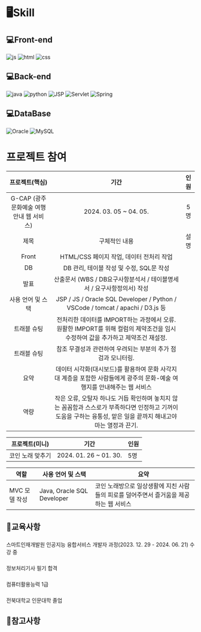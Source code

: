 
# 🖥Skill

## 💻Front-end
![js](https://img.shields.io/badge/JavaScript-F7DF1E?style=for-the-badge&logo=JavaScript&logoColor=white) ![html](https://img.shields.io/badge/HTML-239120?style=for-the-badge&logo=html5&logoColor=white) ![css](https://img.shields.io/badge/CSS-239120?&style=for-the-badge&logo=css3&logoColor=white)
## 💻Back-end
![java](https://img.shields.io/badge/Java-ED8B00?style=for-the-badge&logo=openjdk&logoColor=white) ![python](https://img.shields.io/badge/Python-3776AB?style=for-the-badge&logo=python&logoColor=white)
![JSP](https://img.shields.io/badge/JSS-F7DF1E?style=for-the-badge&logo=JSS&logoColor=white) ![Servlet](https://img.shields.io/badge/Svelte-4A4A55?style=for-the-badge&logo=svelte&logoColor=FF3E00)
![Spring](https://img.shields.io/badge/Spring-6DB33F?style=for-the-badge&logo=spring&logoColor=white)
## 💻DataBase
![Oracle](https://img.shields.io/badge/Oracle-F80000?style=for-the-badge&logo=oracle&logoColor=white) ![MySQL](https://img.shields.io/badge/MySQL-00000F?style=for-the-badge&logo=mysql&logoColor=white)

# 프로젝트 참여
|프로젝트(핵심)|기간|인원|
|:---:|:---:|:---:|
|G-CAP (광주 문화예술 여행 안내 웹 서비스)|2024. 03. 05 ~ 04. 05.|5명|
|제목|구체적인 내용|설명|
|Front|HTML/CSS 페이지 작업, 데이터 전처리 작업||
|DB|DB 관리, 테이블 작성 및 수정, SQL문 작성||
|발표|산출문서 (WBS / DB요구사항분석서 / 테이블명세서 / 요구사항정의서) 작성||
|사용 언어 및 스택|JSP / JS / Oracle SQL Developer / Python / VSCode / tomcat / apachi / D3.js 등||
|트래블 슈팅|전처리한 데이터를 IMPORT하는 과정에서 오류. 원활한 IMPORT를 위해 컬럼의 제약조건을 임시 수정하여 값을 추가하고 제약조건 재설정.||
|트래블 슈팅|참조 무결성과 관련하여 우려되는 부분의 추가 점검과 모니터링.||
|요약|데이터 시각화(대시보드)를 활용하여 문화 사각지대 계층을 포함한 사람들에게 광주의 문화-예술 여행지를 안내해주는 웹 서비스||
|역량|작은 오류, 오탈자 하나도 거듭 확인하며 놓치지 않는 꼼꼼함과 스스로가 부족하다면 인정하고 기꺼이 도움을 구하는 융통성, 맡은 일을 끝까지 해내고야 마는 열정과 끈기.||

|프로젝트(미니)|기간|인원|
|------|---|---|
|코인 노래 맞추기|2024. 01. 26 ~ 01. 30.|5명|

|역할|사용 언어 및 스택|요약|
|------|---|---|
|MVC 모델 작성|Java, Oracle SQL Developer|코인 노래방으로 일상생활에 지친 사람들의 피로를 덜어주면서 즐거움을 제공하는 웹 서비스|


## 🔔교육사항
### 
스마트인재개발원 인공지능 융합서비스 개발자 과정(2023. 12. 29 - 2024. 06. 21) 수강 중
###
정보처리기사 필기 합격
###
컴퓨터활용능력 1급 
###
전북대학교 인문대학 졸업

## 📘참고사항
